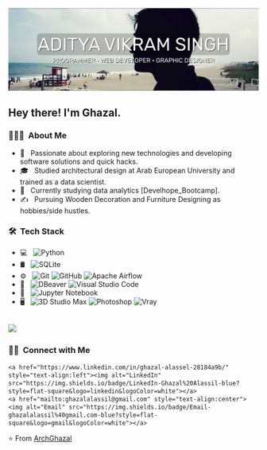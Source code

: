 <img src="https://raw.githubusercontent.com/AVS1508/AVS1508/master/assets/Aditya%20Vikram%20Singh%20Banner.png">

<h2> Hey there! I'm Ghazal.</h2>

<h3> 👨🏻‍💻 &nbsp;About Me </h3>

- 🤔 &nbsp; Passionate about exploring new technologies and developing software solutions and quick hacks.
- 🎓 &nbsp; Studied architectural design at Arab European University and trained as a data scientist.
- 💼 &nbsp; Currently studying data analytics [Develhope_Bootcamp].
- ✍️ &nbsp; Pursuing Wooden Decoration and Furniture Designing as hobbies/side hustles.

<h3> 🛠 &nbsp;Tech Stack</h3>

- 💻 &nbsp;
  ![Python](https://img.shields.io/badge/-Python-333333?style=flat&logo=python)
- 🛢 &nbsp;
  ![SQLite](https://img.shields.io/badge/-SQLite-333333?style=flat&logo=sqlite)
- ⚙️ &nbsp;
  ![Git](https://img.shields.io/badge/-Git-333333?style=flat&logo=git)
  ![GitHub](https://img.shields.io/badge/-GitHub-333333?style=flat&logo=github)
  ![Apache Airflow](https://img.shields.io/badge/-Apache%20Airflow-333333?style=flat&logo=apache-airflow)
- 🔧 &nbsp;
  ![DBeaver](https://img.shields.io/badge/-DBeaver-333333?style=flat&logo=dbeaver)
  ![Visual Studio Code](https://img.shields.io/badge/-Visual%20Studio%20Code-333333?style=flat&logo=visual-studio-code&logoColor=007ACC)
- 📓 &nbsp;
  ![Jupyter Notebook](https://img.shields.io/badge/-Jupyter%20Notebook-333333?style=flat&logo=jupyter)
- 🖥 &nbsp;
  ![3D Studio Max](https://img.shields.io/badge/-3D%20Studio%20Max-333333?style=flat&logo=3ds-max)
  ![Photoshop](https://img.shields.io/badge/-Photoshop-333333?style=flat&logo=adobe-photoshop)
  ![Vray](https://img.shields.io/badge/-Vray-333333?style=flat&logo=v-ray)

<br/>

<a href="https://github.com/ArchGhazal">
  <img height="180em" src="https://github-readme-stats.vercel.app/api?username=ArchGhazal&theme=buefy&show_icons=true" />
</a>

<br/>

<h3> 🤝🏻 &nbsp;Connect with Me </h3>

    <a href="https://www.linkedin.com/in/ghazal-alassel-28184a9b/" style="text-align:left"><img alt="LinkedIn" src="https://img.shields.io/badge/LinkedIn-Ghazal%20Alassil-blue?style=flat-square&logo=linkedin&logoColor=white"></a>
    <a href="mailto:ghazalalassil@gmail.com" style="text-align:center"><img alt="Email" src="https://img.shields.io/badge/Email-ghazalalassil%40gmail.com-blue?style=flat-square&logo=gmail&logoColor=white"></a>
</p>


⭐️ From [ArchGhazal](https://github.com/ArchGhazal)
